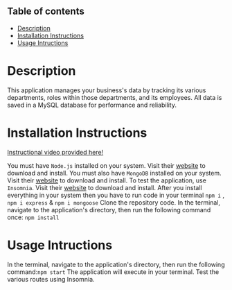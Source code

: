 ## Table of contents

- [Description](#description)
- [Installation Instructions](#installation-instructions)
- [Usage Intructions](#usage-intructions)

# Description

This application manages your business's data by tracking its various departments, roles within those departments, and its employees. All data is saved in a MySQL database for performance and reliability.

# Installation Instructions

[Instructional video provided here!](https://drive.google.com/file/d/14CIM_d0lC3DAqFPwUiH68lJRmFfeOCaM/view:)

You must have `Node.js` installed on your system. Visit their [website](https://nodejs.org/en/download/) to download and install.
You must also have `MongoDB` installed on your system. Visit their [website](https://www.mongodb.com/try/download/community) to download and install.
To test the application, use `Insomnia`. Visit their [website](https://insomnia.rest/download) to download and install.
After you install everything in your system then you have to run code in your terminal
`npm i` , `npm i express` & `npm i mongoose`
Clone the repository code. In the terminal, navigate to the application's directory, then run the following command once:
`npm install`

# Usage Intructions

In the terminal, navigate to the application's directory, then run the following command:`npm start`
The application will execute in your terminal. Test the various routes using Insomnia.
